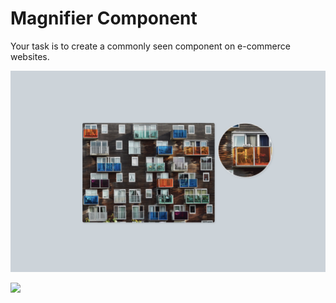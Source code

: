 # Magnifier Component

Your task is to create a commonly seen component on e-commerce websites. 

![](./screenshot.png)

![](./magnifier-demo.gif)
